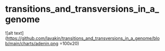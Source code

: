 # transitions_and_transversions_in_a_genome
![alt text](https://github.com/lavakin/transitions_and_transversions_in_a_genome/blob/main/charts/adenin.png =100x20)
